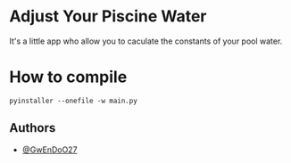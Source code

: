 
# Adjust Your Piscine Water

It's a little app who allow you to caculate the constants of your pool water.

# How to compile

```pyinstaller --onefile -w main.py```

## Authors

- [@GwEnDoO27](https://www.github.com/GwEnDoO27)

